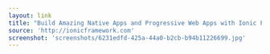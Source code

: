 ```yaml
---
layout: link
title: "Build Amazing Native Apps and Progressive Web Apps with Ionic Framework and Angular"
source: 'http://ionicframework.com'
screenshot: 'screenshots/6231edfd-425a-44a0-b2cb-b94b11226699.jpg'
---
```


